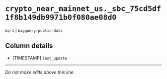 # `crypto_near_mainnet_us._sbc_75cd5df1f8b149db9971b0f080ae08d0`
`bq-1` | `bigquery-public-data`

## Column details
* [TIMESTAMP] `last_update`

-------------------------------------------------------------------------------
*Do not make edits above this line.*
